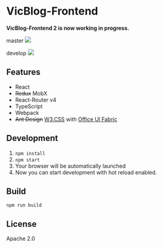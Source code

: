 # VicBlog-Frontend

**VicBlog-Frontend 2 is now working in progress.**

master
[<img src="https://viccrubs.visualstudio.com/_apis/public/build/definitions/9a321bef-923d-452d-852b-559124fbdcd4/4/badge"/>](https://viccrubs.visualstudio.com/VicBlog-Frontend/_build/index?definitionId=4)

develop
[<img src="https://viccrubs.visualstudio.com/_apis/public/build/definitions/9a321bef-923d-452d-852b-559124fbdcd4/5/badge">](https://viccrubs.visualstudio.com/VicBlog-Frontend/_build/index?definitionId=5)

## Features

- React
- ~~Redux~~ MobX
- React-Router v4
- TypeScript
- Webpack
- ~~Ant Design~~ [W3.CSS](https://www.w3schools.com/w3css/default.asp) with [Office UI Fabric](https://developer.microsoft.com/en-us/fabric)

## Development

1. `npm install`
2. `npm start`
3. Your browser will be automatically launched
4. Now you can start development with hot reload enabled.

## Build

`npm run build` 

## License

Apache 2.0